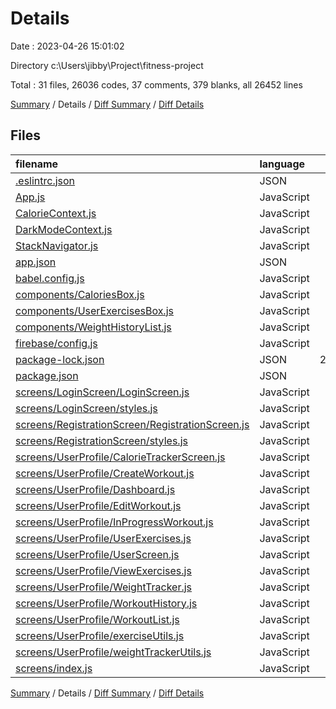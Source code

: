 # Details

Date : 2023-04-26 15:01:02

Directory c:\\Users\\jibby\\Project\\fitness-project

Total : 31 files,  26036 codes, 37 comments, 379 blanks, all 26452 lines

[Summary](results.md) / Details / [Diff Summary](diff.md) / [Diff Details](diff-details.md)

## Files
| filename | language | code | comment | blank | total |
| :--- | :--- | ---: | ---: | ---: | ---: |
| [.eslintrc.json](/.eslintrc.json) | JSON | 26 | 0 | 1 | 27 |
| [App.js](/App.js) | JavaScript | 23 | 0 | 4 | 27 |
| [CalorieContext.js](/CalorieContext.js) | JavaScript | 3 | 1 | 3 | 7 |
| [DarkModeContext.js](/DarkModeContext.js) | JavaScript | 11 | 0 | 5 | 16 |
| [StackNavigator.js](/StackNavigator.js) | JavaScript | 70 | 0 | 7 | 77 |
| [app.json](/app.json) | JSON | 18 | 16 | 0 | 34 |
| [babel.config.js](/babel.config.js) | JavaScript | 6 | 0 | 1 | 7 |
| [components/CaloriesBox.js](/components/CaloriesBox.js) | JavaScript | 32 | 1 | 6 | 39 |
| [components/UserExercisesBox.js](/components/UserExercisesBox.js) | JavaScript | 25 | 1 | 5 | 31 |
| [components/WeightHistoryList.js](/components/WeightHistoryList.js) | JavaScript | 64 | 0 | 7 | 71 |
| [firebase/config.js](/firebase/config.js) | JavaScript | 18 | 0 | 4 | 22 |
| [package-lock.json](/package-lock.json) | JSON | 20,291 | 0 | 1 | 20,292 |
| [package.json](/package.json) | JSON | 49 | 0 | 1 | 50 |
| [screens/LoginScreen/LoginScreen.js](/screens/LoginScreen/LoginScreen.js) | JavaScript | 73 | 0 | 5 | 78 |
| [screens/LoginScreen/styles.js](/screens/LoginScreen/styles.js) | JavaScript | 56 | 0 | 3 | 59 |
| [screens/RegistrationScreen/RegistrationScreen.js](/screens/RegistrationScreen/RegistrationScreen.js) | JavaScript | 152 | 0 | 7 | 159 |
| [screens/RegistrationScreen/styles.js](/screens/RegistrationScreen/styles.js) | JavaScript | 56 | 0 | 3 | 59 |
| [screens/UserProfile/CalorieTrackerScreen.js](/screens/UserProfile/CalorieTrackerScreen.js) | JavaScript | 563 | 4 | 30 | 597 |
| [screens/UserProfile/CreateWorkout.js](/screens/UserProfile/CreateWorkout.js) | JavaScript | 409 | 0 | 26 | 435 |
| [screens/UserProfile/Dashboard.js](/screens/UserProfile/Dashboard.js) | JavaScript | 293 | 0 | 19 | 312 |
| [screens/UserProfile/EditWorkout.js](/screens/UserProfile/EditWorkout.js) | JavaScript | 463 | 0 | 30 | 493 |
| [screens/UserProfile/InProgressWorkout.js](/screens/UserProfile/InProgressWorkout.js) | JavaScript | 487 | 1 | 26 | 514 |
| [screens/UserProfile/UserExercises.js](/screens/UserProfile/UserExercises.js) | JavaScript | 376 | 2 | 21 | 399 |
| [screens/UserProfile/UserScreen.js](/screens/UserProfile/UserScreen.js) | JavaScript | 592 | 9 | 44 | 645 |
| [screens/UserProfile/ViewExercises.js](/screens/UserProfile/ViewExercises.js) | JavaScript | 443 | 0 | 27 | 470 |
| [screens/UserProfile/WeightTracker.js](/screens/UserProfile/WeightTracker.js) | JavaScript | 559 | 0 | 31 | 590 |
| [screens/UserProfile/WorkoutHistory.js](/screens/UserProfile/WorkoutHistory.js) | JavaScript | 425 | 1 | 23 | 449 |
| [screens/UserProfile/WorkoutList.js](/screens/UserProfile/WorkoutList.js) | JavaScript | 407 | 0 | 26 | 433 |
| [screens/UserProfile/exerciseUtils.js](/screens/UserProfile/exerciseUtils.js) | JavaScript | 22 | 1 | 6 | 29 |
| [screens/UserProfile/weightTrackerUtils.js](/screens/UserProfile/weightTrackerUtils.js) | JavaScript | 22 | 0 | 6 | 28 |
| [screens/index.js](/screens/index.js) | JavaScript | 2 | 0 | 1 | 3 |

[Summary](results.md) / Details / [Diff Summary](diff.md) / [Diff Details](diff-details.md)